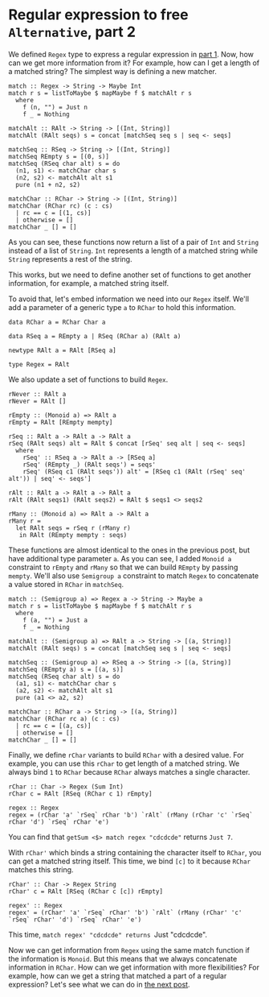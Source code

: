 # Regular expression to free `Alternative`, part 2

We defined `Regex` type to express a regular expression in [part 1](../1/free_alternative1.html). Now, how can we get more information from it? For example, how can I get a length of a matched string? The simplest way is defining a new matcher.

```
match :: Regex -> String -> Maybe Int
match r s = listToMaybe $ mapMaybe f $ matchAlt r s
  where
    f (n, "") = Just n
    f _ = Nothing

matchAlt :: RAlt -> String -> [(Int, String)]
matchAlt (RAlt seqs) s = concat [matchSeq seq s | seq <- seqs]

matchSeq :: RSeq -> String -> [(Int, String)]
matchSeq REmpty s = [(0, s)]
matchSeq (RSeq char alt) s = do
  (n1, s1) <- matchChar char s
  (n2, s2) <- matchAlt alt s1
  pure (n1 + n2, s2)

matchChar :: RChar -> String -> [(Int, String)]
matchChar (RChar rc) (c : cs)
  | rc == c = [(1, cs)]
  | otherwise = []
matchChar _ [] = []
```

As you can see, these functions now return a list of a pair of `Int` and `String` instead of a list of `String`. `Int` represents a length of a matched string while `String` represents a rest of the string.

This works, but we need to define another set of functions to get another information, for example, a matched string itself.

To avoid that, let's embed information we need into our `Regex` itself. We'll add a parameter of a generic type `a` to `RChar` to hold this information.

```
data RChar a = RChar Char a

data RSeq a = REmpty a | RSeq (RChar a) (RAlt a)

newtype RAlt a = RAlt [RSeq a]

type Regex = RAlt
```

We also update a set of functions to build `Regex`.

```
rNever :: RAlt a
rNever = RAlt []

rEmpty :: (Monoid a) => RAlt a
rEmpty = RAlt [REmpty mempty]

rSeq :: RAlt a -> RAlt a -> RAlt a
rSeq (RAlt seqs) alt = RAlt $ concat [rSeq' seq alt | seq <- seqs]
  where
    rSeq' :: RSeq a -> RAlt a -> [RSeq a]
    rSeq' (REmpty _) (RAlt seqs') = seqs'
    rSeq' (RSeq c1 (RAlt seqs')) alt' = [RSeq c1 (RAlt (rSeq' seq' alt')) | seq' <- seqs']

rAlt :: RAlt a -> RAlt a -> RAlt a
rAlt (RAlt seqs1) (RAlt seqs2) = RAlt $ seqs1 <> seqs2

rMany :: (Monoid a) => RAlt a -> RAlt a
rMany r =
  let RAlt seqs = rSeq r (rMany r)
   in RAlt (REmpty mempty : seqs)
```

These functions are almost identical to the ones in the previous post, but have additional type parameter `a`. As you can see, I added `Monoid a` constraint to `rEmpty` and `rMany` so that we can build `REmpty` by passing `mempty`. We'll also use `Semigroup a` constraint to match `Regex` to concatenate a value stored in `RChar` in `matchSeq`.

```
match :: (Semigroup a) => Regex a -> String -> Maybe a
match r s = listToMaybe $ mapMaybe f $ matchAlt r s
  where
    f (a, "") = Just a
    f _ = Nothing

matchAlt :: (Semigroup a) => RAlt a -> String -> [(a, String)]
matchAlt (RAlt seqs) s = concat [matchSeq seq s | seq <- seqs]

matchSeq :: (Semigroup a) => RSeq a -> String -> [(a, String)]
matchSeq (REmpty a) s = [(a, s)]
matchSeq (RSeq char alt) s = do
  (a1, s1) <- matchChar char s
  (a2, s2) <- matchAlt alt s1
  pure (a1 <> a2, s2)

matchChar :: RChar a -> String -> [(a, String)]
matchChar (RChar rc a) (c : cs)
  | rc == c = [(a, cs)]
  | otherwise = []
matchChar _ [] = []
```

Finally, we define `rChar` variants to build `RChar` with a desired value. For example, you can use this `rChar` to get length of a matched string. We always bind `1` to `RChar` because `RChar` always matches a single character.

```
rChar :: Char -> Regex (Sum Int)
rChar c = RAlt [RSeq (RChar c 1) rEmpty]

regex :: Regex
regex = (rChar 'a' `rSeq` rChar 'b') `rAlt` (rMany (rChar 'c' `rSeq` rChar 'd') `rSeq` rChar 'e')
```

You can find that `getSum <$> match regex "cdcdcde"` returns `Just 7`.

With `rChar'` which binds a string containing the character itself to `RChar`, you can get a matched string itself. This time, we bind `[c]` to it because `RChar` matches this string.

```
rChar' :: Char -> Regex String
rChar' c = RAlt [RSeq (RChar c [c]) rEmpty]

regex' :: Regex
regex' = (rChar' 'a' `rSeq` rChar' 'b') `rAlt` (rMany (rChar' 'c' `rSeq` rChar' 'd') `rSeq` rChar' 'e')
```

This time, `match regex' "cdcdcde" returns `Just "cdcdcde".

Now we can get information from `Regex` using the same match function if the information is `Monoid`. But this means that we always concatenate information in `RChar`. How can we get information with more flexibilities? For example, how can we get a string that matched a part of a regular expression? Let's see what we can do in [the next post](./free_alternative3.html).
